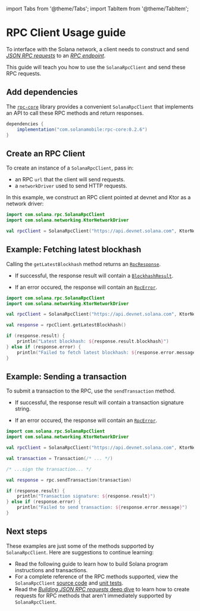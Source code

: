 import Tabs from '@theme/Tabs';
import TabItem from '@theme/TabItem';

# RPC Client Usage guide

To interface with the Solana network, a client needs to construct and send [_JSON RPC requests_](https://docs.solana.com/api/http) to an [_RPC endpoint_](https://docs.solana.com/cluster/rpc-endpoints).

This guide will teach you how to use the `SolanaRpcClient` and send these RPC requests.

## Add dependencies

The [`rpc-core`](https://github.com/solana-mobile/rpc-core) library provides a convenient `SolanaRpcClient` that implements an API to call these RPC methods and return responses.

<Tabs>
<TabItem value="build.gradle.kts" label="build.gradle.kts">

```groovy
dependencies {
    implementation("com.solanamobile:rpc-core:0.2.6")
}
```

</TabItem>
</Tabs>

## Create an RPC Client

To create an instance of a `SolanaRpcClient`, pass in:

- an RPC `url` that the client will send requests.
- a `networkDriver` used to send HTTP requests.

In this example, we construct an RPC client pointed at devnet and Ktor as a network driver:

```kotlin
import com.solana.rpc.SolanaRpcClient
import com.solana.networking.KtorNetworkDriver

val rpcClient = SolanaRpcClient("https://api.devnet.solana.com", KtorNetworkDriver())
```

## Example: Fetching latest blockhash

Calling the `getLatestBlockhash` method returns an [`RpcResponse`](https://github.com/solana-mobile/rpc-core/blob/a6ea1466fb1d79113ca77f2d073d33a85fb5ad5e/rpccore/src/commonMain/kotlin/com/solana/rpccore/RpcResponse.kt#L6).

- If successful, the response result will contain a [`BlockhashResult`](https://github.com/solana-mobile/rpc-core/blob/a6ea1466fb1d79113ca77f2d073d33a85fb5ad5e/solanaclient/src/commonMain/kotlin/com/solana/rpc/SolanaRpcClient.kt#L232).

- If an error occured, the response will contain an [`RpcError`](https://github.com/solana-mobile/rpc-core/blob/a6ea1466fb1d79113ca77f2d073d33a85fb5ad5e/rpccore/src/commonMain/kotlin/com/solana/rpccore/RpcResponse.kt#L16).

```kotlin
import com.solana.rpc.SolanaRpcClient
import com.solana.networking.KtorNetworkDriver

val rpcClient = SolanaRpcClient("https://api.devnet.solana.com", KtorNetworkDriver())

val response = rpcClient.getLatestBlockhash()

if (response.result) {
    println("Latest blockhash: ${response.result.blockhash}")
} else if (response.error) {
    println("Failed to fetch latest blockhash: ${response.error.message}")
}
```

## Example: Sending a transaction

To submit a transaction to the RPC, use the `sendTransaction` method.

- If successful, the response result will contain a transaction signature string.

- If an error occured, the response will contain an [`RpcError`](https://github.com/solana-mobile/rpc-core/blob/a6ea1466fb1d79113ca77f2d073d33a85fb5ad5e/rpccore/src/commonMain/kotlin/com/solana/rpccore/RpcResponse.kt#L16).

```kotlin
import com.solana.rpc.SolanaRpcClient
import com.solana.networking.KtorNetworkDriver

val rpcClient = SolanaRpcClient("https://api.devnet.solana.com", KtorNetworkDriver())

val transaction = Transaction(/* ... */)

/* ...sign the transaction... */

val response = rpc.sendTransaction(transaction)

if (response.result) {
    println("Transaction signature: ${response.result}")
} else if (response.error) {
    println("Failed to send transaction: ${response.error.message}")
}

```

## Next steps

These examples are just some of the methods supported by `SolanaRpcClient`. Here are suggestions to continue learning:

- Read the following guide to learn how to build Solana program instructions and transactions.
- For a complete reference of the RPC methods supported, view the `SolanaRpcClient` [source code](https://github.com/solana-mobile/rpc-core/blob/main/solanaclient/src/commonMain/kotlin/com/solana/rpc/SolanaRpcClient.kt) and [unit tests](https://github.com/solana-mobile/rpc-core/blob/main/solanaclient/src/commonTest/kotlin/com/solana/rpc/RpcClientTests.kt).
- Read the [_Building JSON RPC requests_ deep dive](/android-native/building-json-rpc-requests) to learn how to create requests for RPC methods that aren't immediately supported by `SolanaRpcClient`.
